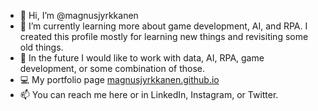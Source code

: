 - 👋 Hi, I’m @magnusjyrkkanen
- 🌱 I’m currently learning more about game development, AI, and RPA. I created this profile mostly for learning new things and revisiting some old things.
- 🏢 In the future I would like to work with data, AI, RPA, game development, or some combination of those.
- 💻 My portfolio page [magnusjyrkkanen.github.io](https://magnusjyrkkanen.github.io/)
- 📫 You can reach me here or in LinkedIn, Instagram, or Twitter.

<!---
magnusjyrkkanen/magnusjyrkkanen is a ✨ special ✨ repository because its `README.md` (this file) appears on your GitHub profile.
You can click the Preview link to take a look at your changes.
--->

